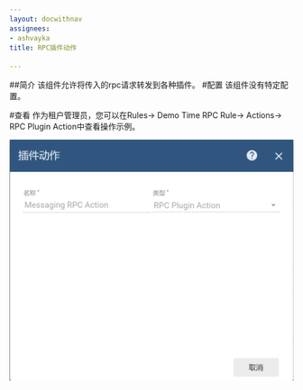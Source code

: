 ```yaml
---
layout: docwithnav
assignees:
- ashvayka
title: RPC插件动作

---
```


##简介
该组件允许将传入的rpc请求转发到各种插件。
#配置
该组件没有特定配置。

#查看
作为租户管理员，您可以在Rules-> Demo Time RPC Rule-> Actions-> RPC Plugin Action中查看操作示例。

![img](/images/action-rpc.png)